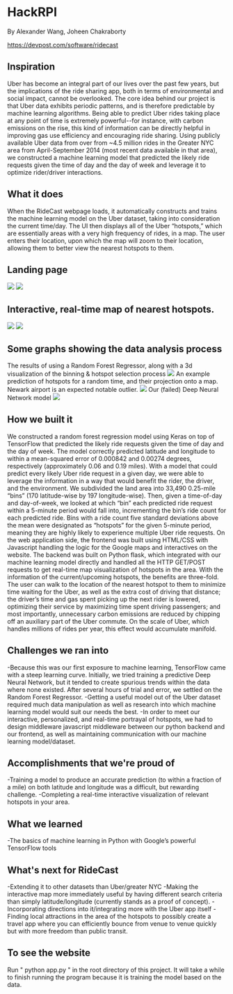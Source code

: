 # HackRPI
By Alexander Wang, Joheen Chakraborty

https://devpost.com/software/ridecast

## Inspiration
Uber has become an integral part of our lives over the past few years, but the implications of the ride sharing app, both in terms of environmental and social impact, cannot be overlooked. The core idea behind our project is that Uber data exhibits periodic patterns, and is therefore predictable by machine learning algorithms. Being able to predict Uber rides taking place at any point of time is extremely powerful--for instance, with carbon emissions on the rise, this kind of information can be directly helpful in improving gas use efficiency and encouraging ride sharing. Using publicly available Uber data from over from ~4.5 million rides in the Greater NYC area from April-September 2014 (most recent data available in that area), we constructed a machine learning model that predicted the likely ride requests given the time of day and the day of week and leverage it to optimize rider/driver interactions.


## What it does
When the RideCast webpage loads, it automatically constructs and trains the machine learning model on the Uber dataset, taking into consideration the current time/day. The UI then displays all of the Uber “hotspots,” which are essentially areas with a very high frequency of rides, in a map. The user enters their location, upon which the map will zoom to their location, allowing them to better view the nearest hotspots to them.

## Landing page
<img src="./img/pic0.png" />
<img src="./img/pic1.png"/>

## Interactive, real-time map of nearest hotspots.
<img src="./img/pic2.png"/>
<img src="./img/pic3.png"/>

## Some graphs showing the data analysis process
The results of using a Random Forest Regressor, along with a 3d visualization of the binning & hotspot selection process
<img src="./graphs1.png"/>
An example prediction of hotspots for a random time, and their projection onto a map. Newark airport is an expected notable outlier.
<img src="./graphs2.png"/>
Our (failed) Deep Neural Network model
<img src="./graphs3.png"/>

## How we built it
We constructed a random forest regression model using Keras on top of TensorFlow that predicted the likely ride requests given the time of day and the day of week. The model correctly predicted latitude and longitude to within a mean-squared error of 0.000842 and 0.00274 degrees, respectively (approximately 0.06 and 0.19 miles).
With a model that could predict every likely Uber ride request in a given day, we were able to leverage the information in a way that would benefit the rider, the driver, and the environment. We subdivided the land area into 33,490 0.25-mile “bins” (170 latitude-wise by 197 longitude-wise). Then, given a time-of-day and day-of-week, we looked at which “bin” each predicted ride request within a 5-minute period would fall into, incrementing the bin’s ride count for each predicted ride. Bins with a ride count five standard deviations above the mean were designated as “hotspots” for the given 5-minute period, meaning they are highly likely to experience multiple Uber ride requests.
On the web application side, the frontend was built using HTML/CSS with Javascript handling the logic for the Google maps and interactives on the website. The backend was built on Python flask, which integrated with our machine learning model directly and handled all the HTTP GET/POST requests to get real-time map visualization of hotspots in the area. 
With the information of the current/upcoming hotspots, the benefits are three-fold. The user can walk to the location of the nearest hotspot to them to minimize time waiting for the Uber, as well as the extra cost of driving that distance; the driver’s time and gas spent picking up the next rider is lowered, optimizing their service by maximizing time spent driving passengers; and most importantly, unnecessary carbon emissions are reduced by chipping off an auxiliary part of the Uber commute. On the scale of Uber, which handles millions of rides per year, this effect would accumulate manifold.

## Challenges we ran into
-Because this was our first exposure to machine learning, TensorFlow came with a steep learning curve. Initially, we tried training a predictive Deep Neural Network, but it tended to create spurious trends within the data where none existed. After several hours of trial and error, we settled on the Random Forest Regressor.
-Getting a useful model out of the Uber dataset required much data manipulation as well as research into which machine learning model would suit our needs the best. 
-In order to meet our interactive, personalized, and real-time portrayal of hotspots, we had to design middleware javascript middleware between our python backend and our frontend, as well as maintaining communication with our machine learning model/dataset.

## Accomplishments that we're proud of
-Training a model to produce an accurate prediction (to within a fraction of a mile) on both latitude and longitude was a difficult, but rewarding challenge.
-Completing a real-time interactive visualization of relevant hotspots in your area.

## What we learned
-The basics of machine learning in Python with Google’s powerful TensorFlow tools

## What's next for RideCast
-Extending it to other datasets than Uber/greater NYC
-Making the interactive map more immediately useful by having different search criteria than simply latitude/longitude (currently stands as a proof of concept).
-Incorporating directions into it/integrating more with the Uber app itself
-Finding local attractions in the area of the hotspots to possibly create a travel app where you can efficiently bounce from venue to venue quickly but with more freedom than public transit.




## To see the website
Run " python app.py " in the root directory of this project. It will take a while to finish running the program because it is training the model based on the data.
